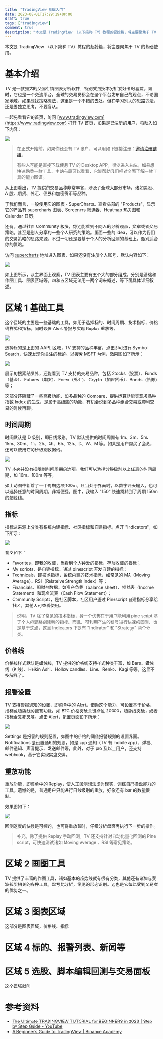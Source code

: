 ```yaml
---
title: "TradingView 基础入门"
date: 2023-08-01T17:29:19+08:00
draft: true
tags: ["tradingview"]
comment: true
description: "本文是 TradingView （以下简称 TV）教程的起始篇，将主要聚焦于 TV 的基础使用。"
---
```


本文是 TradingView （以下简称 TV）教程的起始篇，将主要聚焦于 TV 的基础使用。

# 基本介绍

TV 是一款强大的交易行情图表分析软件，特别受到技术分析爱好者的喜爱。同时，它也是一个交流平台，全球的交易员都会在这个平台发布自己的观点，不论国家地域。如果想找策略想法，这里是一个不错的去处。但在学习别人的思路方法，还是要独立思考，不要盲从。

一起先看看它的首页，访问 [www.tradingview.com](https://www.tradingview.com) 打开 TV 首页，如果是已注册的用户，将映入如下内容：


![](https://cdn.jsdelivr.net/gh/poloxue/images@main/tradingview-basic-introduction-and-ui-layout-01.png)

> 在正式开始前，如果你还没有 TV 账户，可以用如下链接注册：[邀请注册链接](https://www.tradingview.com/gopro/?share_your_love=poloxue123)。
>
> 有些人可能是直接下载使用 TV 的 Desktop APP，很少进入主站。如果想快速熟悉一款工具，主站布局可以看看，它能帮助我们相对全面了解一款工具的能力图谱。

从上图看出，TV 提供的交易品种非常丰富，涉及了全球大部分市场，诸如美股、A 股、期货、外汇、债券和加密货币等品种。

于我们而言，一般使用它的图表 - SuperCharts。查看头部的 "Products"，显示它的产品有 supercharts 图表、Screeners 筛选器、Heatmap 热力图和 Calendar 日历。

还有，通过社区 Community 板块，你还能看到不同人的分析观点，文章或者交易策略，甚至是别人分享的一些个人研究的策略。里面一些的 idea，可以作为我们的交易策略的思路来源，不过一切还是要基于个人的分析回测的基础上，甄别适合你的策略。

访问 [supercharts](https://www.tradingview.com/chart/) 地址进入图表，如果还没有注册个人账号，默认内容如下：

![](https://cdn.jsdelivr.net/gh/poloxue/images@main/tradingview-basic-introduction-and-ui-layout-02.png)

如上图所示，从主界面上观察，TV 图表主要有五个大的部分组成，分别是基础和作图工具、图表区域等，四和五区域无法用一两个词来概述，等下面具体详细叙述。

# 区域 1 基础工具

这个区域的主要是一些基础的工具，如用于选择标的、时间周期、技术指标、价格线样式和指标，同时设置 Alert 警报与实现 Replay 重放等。

![](https://cdn.jsdelivr.net/gh/poloxue/images@main/tradingview-basic-introduction-and-ui-layout-03.png)

选择标的是上图的 AAPL 区域，TV 支持的品种丰富，点击即可进行 Symbol Search，快速发现你关注的标的。以搜索 MSFT 为例，效果图如下所示：

![](https://cdn.jsdelivr.net/gh/poloxue/images@main/tradingview-basic-introduction-and-ui-layout-04.png)

展示的搜索结果外，还能看到 TV 支持的交易品种，包括 Stocks（股票）、Funds（基金）、Futures（期货）、Forex（外汇）、Crypto（加密货币）、Bonds（债券）等；

这部分还隐藏了一些高级功能，如多品种的 Compare，提供运算功能实现多品种指数 Index 的生成，是属于高级些的功能，有机会说到多品种组合交易或套利交易的时候再聊。

## 时间周期

时间默认是 D 级别，即日线级别。TV 默认提供的时间周期有 1m、3m、5m、15m、30m、1h、2h、4h、6h、12h、D、W、M 等。如果是用户购买了会员，还可以使用它的秒级别数据线。

![](https://cdn.jsdelivr.net/gh/poloxue/images@main/tradingview-basic-introduction-and-ui-layout-05.gif)

TV 本身并没有把限制时间周期的选项，我们可以选择分钟级别以上任意的时间周期，如 16m、100m 等等。

如上动图中新增了一个周期选项 100m。且当处于界面时，以数字开头输入，也可以选择任意的时间周期，非常便捷。图中，我输入 "150" 快速跳转到了周期 150m 的蜡烛线。

## 指标

指标从来源上分类有系统内建指标、社区指标和自建指标。点开 "Indicators"，如下所示：

![](https://cdn.jsdelivr.net/gh/poloxue/images@main/tradingview-basic-introduction-and-ui-layout-06.png)

含义如下：

- Favorites，即我的收藏，当看到个人钟爱的指标，存放收藏的指标；
- My scripts，是自建指标，通过 pinescript 开发自建的指标；
- Technicals，即技术指标，系统内建的技术指标，如常见的 MA（Moving Average）、RSI（Relateive Strength Index）等；
- Financials，即财务数据，如资产负载（balance sheet）、损益表（Income Statement）和现金流表（Cash Flow Statement）；
- Community Scripts，是社区脚本，社区用户通过 Pinescript 自建指标分享给社区，其他人可查看使用。

> 说明，TV 除了常见的技术指标，另一个优势在于用户能利用 pine script 基于个人的思路创建新的指标。而且，可利用产生的信号进行快速的回测，也是基于这点，这里 Indicators 下是有 "Indicator" 和 "Strategy" 两个分类。

## 价格线

价格线样式默认是蜡烛线，TV 提供的价格线支持样式种类丰富，如 Bars、蜡烛线（K 线）、Heikin Ashi、Hollow candles、Line、Renko、Kagi 等等。这里不多解释了。

## 报警设置

TV 支持警报通知的设置，即菜单中的 Alert。借助这个能力，可设置基于价格、指标或趋势线的报警功能，如 BTC 价格突破关键点位 20000，趋势线突破，或者指标金叉死叉等。点击 Alert，配置页面如下所示：

![](https://cdn.jsdelivr.net/gh/poloxue/images@main/tradingview-basic-introduction-and-ui-layout-07.png)

Settings 是报警的规则配置，如图中的价格的阈值报警规则的设置界面。Notifications 是设置通知的规则，如是 app 通知（TV 有 mobile app）、弹框、邮件通知、声音提示、发送邮件等，此外，对于 pro 及以上用户，还支持 webhook，基于它实现实盘交易。

## 重放功能

重放功能，即菜单中的 Replay，使人工回测想法成为现实，训练自己操盘能力的工具。遗憾的是，普通用户只能进行日线级别的重放，好像还有 bar 的数量限制。

效果图如下：

![](https://cdn.jsdelivr.net/gh/poloxue/images@main/tradingview-basic-introduction-and-ui-layout-08.gif)

回测速度的快慢是可控的，也可将重放暂时，仔细分析盘面再执行下一步的操作。

> 补充，除了提供 Replay 手动回测，TV 还支持针对自动化量化回测的 Pine script，可快速测试诸如 Moving Average ，RSI 等常见策略。

# 区域 2 画图工具

TV 提供了丰富的作图工具，诸如基本的趋势线就有很有分类，其他还有诸如与斐波拉契相关的各种工具，盈亏比分析，常见的形态识别。这也是它如此受到交易者的优势之一。

# 区域 3 图表区域

这部分是图表区域，价格线、指标

# 区域 4 标的、报警列表、新闻等

# 区域 5 选股、脚本编辑回测与交易面板

这个区域就叫

# 参考资料

- [The Ultimate TRADINGVIEW TUTORIAL for BEGINNERS in 2023 | Step by Step Guide - YouTube](https://www.youtube.com/watch?v=pWF3AkPzLrE)
- [A Beginner’s Guide to TradingView | Binance Academy](https://academy.binance.com/en/articles/a-beginner-s-guide-to-tradingview)


